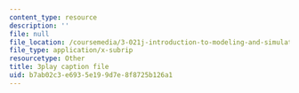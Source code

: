 ```yaml
---
content_type: resource
description: ''
file: null
file_location: /coursemedia/3-021j-introduction-to-modeling-and-simulation-spring-2012/b7ab02c3e6935e199d7e8f8725b126a1_CJkfedF3Y7k.vtt
file_type: application/x-subrip
resourcetype: Other
title: 3play caption file
uid: b7ab02c3-e693-5e19-9d7e-8f8725b126a1
---
```

